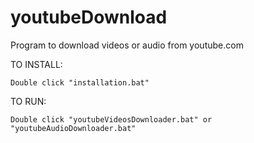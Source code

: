 # youtubeDownload
Program to download videos or audio from youtube.com

TO INSTALL:

    Double click "installation.bat"

TO RUN:

    Double click "youtubeVideosDownloader.bat" or "youtubeAudioDownloader.bat"
